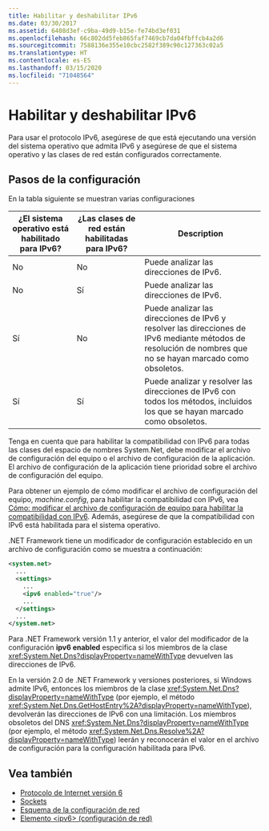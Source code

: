 ```yaml
---
title: Habilitar y deshabilitar IPv6
ms.date: 03/30/2017
ms.assetid: 6408d3ef-c9ba-49d9-b15e-fe74bd3ef031
ms.openlocfilehash: 66c802dd5feb865faf7469cb7da04fbffcb4a2d6
ms.sourcegitcommit: 7588136e355e10cbc2582f389c90c127363c02a5
ms.translationtype: HT
ms.contentlocale: es-ES
ms.lasthandoff: 03/15/2020
ms.locfileid: "71048564"
---
```

# <a name="enabling-and-disabling-ipv6"></a>Habilitar y deshabilitar IPv6
Para usar el protocolo IPv6, asegúrese de que está ejecutando una versión del sistema operativo que admita IPv6 y asegúrese de que el sistema operativo y las clases de red están configurados correctamente.  
  
## <a name="configuration-steps"></a>Pasos de la configuración  
 En la tabla siguiente se muestran varias configuraciones  
  
|¿El sistema operativo está habilitado para IPv6?|¿Las clases de red están habilitadas para IPv6?|Description|  
|-------------------------------------|---------------------------------------|-----------------|  
|No|No|Puede analizar las direcciones de IPv6.|  
|No|Sí|Puede analizar las direcciones de IPv6.|  
|Sí|No|Puede analizar las direcciones de IPv6 y resolver las direcciones de IPv6 mediante métodos de resolución de nombres que no se hayan marcado como obsoletos.|  
|Sí|Sí|Puede analizar y resolver las direcciones de IPv6 con todos los métodos, incluidos los que se hayan marcado como obsoletos.|  
  
 Tenga en cuenta que para habilitar la compatibilidad con IPv6 para todas las clases del espacio de nombres System.Net, debe modificar el archivo de configuración del equipo o el archivo de configuración de la aplicación. El archivo de configuración de la aplicación tiene prioridad sobre el archivo de configuración del equipo.  
  
 Para obtener un ejemplo de cómo modificar el archivo de configuración del equipo, *machine.config*, para habilitar la compatibilidad con IPv6, vea [Cómo: modificar el archivo de configuración de equipo para habilitar la compatibilidad con IPv6](how-to-modify-the-computer-configuration-file-to-enable-ipv6-support.md). Además, asegúrese de que la compatibilidad con IPv6 está habilitada para el sistema operativo.  
  
 .NET Framework tiene un modificador de configuración establecido en un archivo de configuración como se muestra a continuación:  
  
```xml  
<system.net>  
  ...  
  <settings>  
    ...  
    <ipv6 enabled="true"/>  
    ...  
  </settings>  
  ...  
</system.net>  
```  
  
 Para .NET Framework versión 1.1 y anterior, el valor del modificador de la configuración **ipv6 enabled** especifica si los miembros de la clase <xref:System.Net.Dns?displayProperty=nameWithType> devuelven las direcciones de IPv6.  
  
 En la versión 2.0 de .NET Framework y versiones posteriores, si Windows admite IPv6, entonces los miembros de la clase <xref:System.Net.Dns?displayProperty=nameWithType> (por ejemplo, el método <xref:System.Net.Dns.GetHostEntry%2A?displayProperty=nameWithType>), devolverán las direcciones de IPv6 con una limitación. Los miembros obsoletos del DNS <xref:System.Net.Dns?displayProperty=nameWithType> (por ejemplo, el método <xref:System.Net.Dns.Resolve%2A?displayProperty=nameWithType>) leerán y reconocerán el valor en el archivo de configuración para la configuración habilitada para IPv6.  
  
## <a name="see-also"></a>Vea también

- [Protocolo de Internet versión 6](internet-protocol-version-6.md)
- [Sockets](sockets.md)
- [Esquema de la configuración de red](../configure-apps/file-schema/network/index.md)
- [Elemento \<ipv6> (configuración de red)](../configure-apps/file-schema/network/ipv6-element-network-settings.md)
